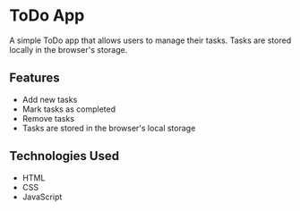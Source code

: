 # ToDo App

A simple ToDo app that allows users to manage their tasks. Tasks are stored locally in the browser's storage.

## Features

- Add new tasks
- Mark tasks as completed
- Remove tasks
- Tasks are stored in the browser's local storage

## Technologies Used

- HTML
- CSS
- JavaScript